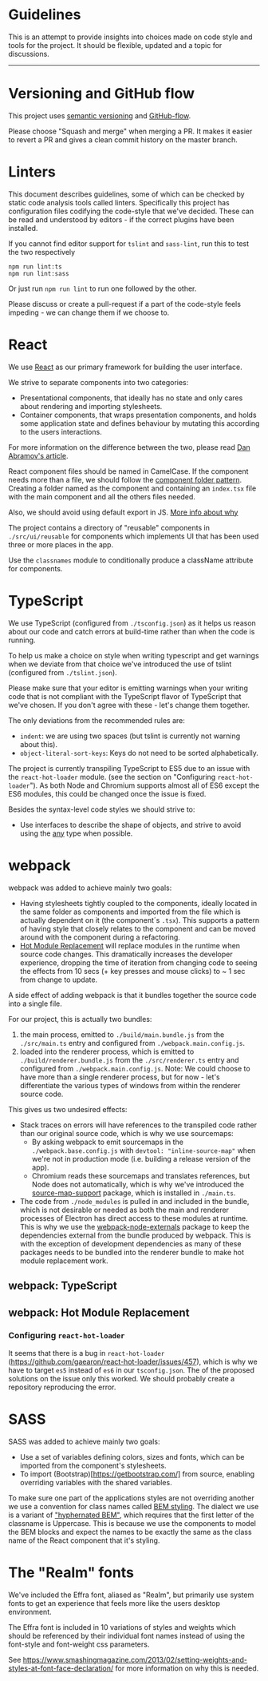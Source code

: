# Guidelines

This is an attempt to provide insights into choices made on code style and tools for the project.
It should be flexible, updated and a topic for discussions.

---

# Versioning and GitHub flow

This project uses [semantic versioning](http://semver.org/)
and [GitHub-flow](http://scottchacon.com/2011/08/31/github-flow.html).

Please choose "Squash and merge" when merging a PR.
It makes it easier to revert a PR and gives a clean commit history on the master branch.

# Linters

This document describes guidelines, some of which can be checked by static code analysis tools called linters.
Specifically this project has configuration files codifying the code-style that we've decided. These can be read and
understood by editors - if the correct plugins have been installed.

If you cannot find editor support for `tslint` and `sass-lint`, run this to test the two respectively

    npm run lint:ts
    npm run lint:sass

Or just run `npm run lint` to run one followed by the other.

Please discuss or create a pull-request if a part of the code-style feels impeding - we can change them if we choose to.

# React

We use [React](https://facebook.github.io/react/) as our primary framework for building the user interface.

We strive to separate components into two categories:
- Presentational components, that ideally has no state and only cares about rendering and importing stylesheets.
- Container components, that wraps presentation components, and holds some application state and defines behaviour by mutating this according to the users interactions.

For more information on the difference between the two, please read
[Dan Abramov's article](https://medium.com/@dan_abramov/smart-and-dumb-components-7ca2f9a7c7d0).

React component files should be named in CamelCase. If the component needs more than a file, we should follow the [component folder pattern](https://medium.com/styled-components/component-folder-pattern-ee42df37ec68).
Creating a folder named as the component and containing an `index.tsx` file with the main component and all the others files needed.

Also, we should avoid using default export in JS. [More info about why](https://blog.neufund.org/why-we-have-banned-default-exports-and-you-should-do-the-same-d51fdc2cf2ad)

The project contains a directory of "reusable" components in `./src/ui/reusable` for components which implements
UI that has been used three or more places in the app.

Use the `classnames` module to conditionally produce a className attribute for components.

# TypeScript

We use TypeScript (configured from `./tsconfig.json`) as it helps us reason about our code and catch errors at
build-time rather than when the code is running.

To help us make a choice on style when writing typescript and get warnings when we deviate from that choice we've
introduced the use of tslint (configured from `./tslint.json`).

Please make sure that your editor is emitting warnings when your writing code that is not compliant with the TypeScript
flavor of TypeScript that we've chosen. If you don't agree with these - let's change them together.

The only deviations from the recommended rules are:
- `indent`: we are using two spaces (but tslint is currently not warning about this).
- `object-literal-sort-keys`: Keys do not need to be sorted alphabetically.

The project is currently transpiling TypeScript to ES5 due to an issue with the `react-hot-loader` module.
(see the section on "Configuring `react-hot-loader`"). As both Node and Chromium supports almost all of ES6 except the
ES6 modules, this could be changed once the issue is fixed.

Besides the syntax-level code styles we should strive to:
- Use interfaces to describe the shape of objects, and strive to avoid using the
  [any](https://www.typescriptlang.org/docs/handbook/basic-types.html#any) type when possible.

# webpack

webpack was added to achieve mainly two goals:
- Having stylesheets tightly coupled to the components, ideally located in the same folder as components and imported
  from the file which is actually dependent on it (the component´s `.tsx`). This supports a pattern of having style that
  closely relates to the component and can be moved around with the component during a refactoring.
- [Hot Module Replacement](https://webpack.js.org/concepts/hot-module-replacement/) will replace modules in the runtime
  when source code changes. This dramatically increases the developer experience, dropping the time of iteration from
  changing code to seeing the effects from 10 secs (+ key presses and mouse clicks) to ~ 1 sec from change to update.

A side effect of adding webpack is that it bundles together the source code into a single file.

For our project, this is actually two bundles:
1. the main process, emitted to `./build/main.bundle.js` from the `./src/main.ts` entry and configured from
   `./webpack.main.config.js`.
2. loaded into the renderer process, which is emitted to `./build/renderer.bundle.js` from the `./src/renderer.ts` entry
   and configured from `./webpack.main.config.js`.
   Note: We could choose to have more than a single renderer process, but for now - let's differentiate the various
   types of windows from within the renderer source code.

This gives us two undesired effects:

- Stack traces on errors will have references to the transpiled code rather than our original source code, which is why
  we use sourcemaps:
   - By asking webpack to emit sourcemaps in the `./webpack.base.config.js` with `devtool: "inline-source-map"` when
     we're not in production mode (i.e. building a release version of the app).
   - Chromium reads these sourcemaps and translates references, but Node does not automatically, which is why we've
     introduced the [source-map-support](http://npmjs.com/package/source-map-support) package, which is installed in
     `./main.ts`.
- The code from `./node_modules` is pulled in and included in the bundle, which is not desirable or needed as both the
  main and renderer processes of Electron has direct access to these modules at runtime. This is why we use the
  [webpack-node-externals](http://npmjs.com/package/webpack-node-externals) package to keep the dependencies external
  from the bundle produced by webpack. This is with the exception of development dependencies as many of these packages
  needs to be bundled into the renderer bundle to make hot module replacement work.

## webpack: TypeScript

## webpack: Hot Module Replacement

### Configuring `react-hot-loader`

It seems that there is a bug in `react-hot-loader` (https://github.com/gaearon/react-hot-loader/issues/457), which
is why we have to target `es5` instead of `es6` in our `tsconfig.json`. The of the proposed solutions on the issue only
this worked. We should probably create a repository reproducing the error.

# SASS

SASS was added to achieve mainly two goals:
- Use a set of variables defining colors, sizes and fonts, which can be imported from the component's stylesheets.
- To import (Bootstrap)[https://getbootstrap.com/] from source, enabling overriding variables with the shared variables.

To make sure one part of the applications styles are not overriding another we use a convention for class names called
[BEM styling](https://en.bem.info/methodology/key-concepts/). The dialect we use is a variant of
["hyphernated BEM"](https://csswizardry.com/2013/01/mindbemding-getting-your-head-round-bem-syntax/), which requires
that the first letter of the classname is Uppercase. This is because we use the components to model the BEM blocks and
expect the names to be exactly the same as the class name of the React component that it's styling.

# The "Realm" fonts

We've included the Effra font, aliased as "Realm", but primarily use system fonts to get an experience that feels more
like the users desktop environment.

The Effra font is included in 10 variations of styles and weights which should be referenced by their individual font names
instead of using the font-style and font-weight css parameters.

See https://www.smashingmagazine.com/2013/02/setting-weights-and-styles-at-font-face-declaration/ for more information
on why this is needed.
